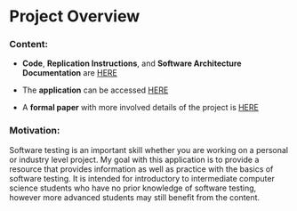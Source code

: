 # Project Overview

### Content:
- __Code__, __Replication Instructions__, and __Software Architecture Documentation__ are [HERE](https://github.com/Alec-Phillips/Comps-Project/tree/main/project-code)

- The __application__ can be accessed [HERE](https://alec-phillips.github.io/Comps-Project/)

- A __formal paper__ with more involved details of the project is [HERE](https://github.com/Alec-Phillips/Comps-Project/tree/main/comps-paper)

### Motivation:

Software testing is an important skill whether you are working on a personal or industry level project. My goal with this application is to provide a resource that provides information as well as practice with the basics of software testing. It is intended for introductory to intermediate computer science students who have no prior knowledge of software testing, however more advanced students may still benefit from the content.
